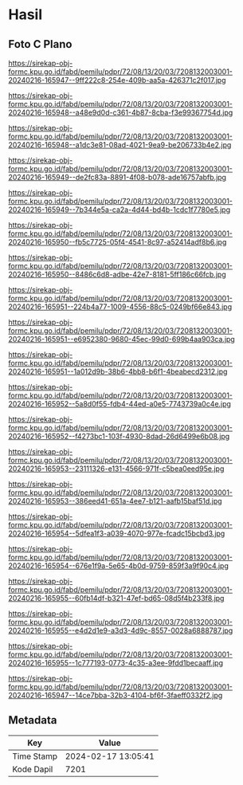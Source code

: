 # Hasil

## Foto C Plano

https://sirekap-obj-formc.kpu.go.id/fabd/pemilu/pdpr/72/08/13/20/03/7208132003001-20240216-165947--9ff222c8-254e-409b-aa5a-426371c2f017.jpg

https://sirekap-obj-formc.kpu.go.id/fabd/pemilu/pdpr/72/08/13/20/03/7208132003001-20240216-165948--a48e9d0d-c361-4b87-8cba-f3e99367754d.jpg

https://sirekap-obj-formc.kpu.go.id/fabd/pemilu/pdpr/72/08/13/20/03/7208132003001-20240216-165948--a1dc3e81-08ad-4021-9ea9-be206733b4e2.jpg

https://sirekap-obj-formc.kpu.go.id/fabd/pemilu/pdpr/72/08/13/20/03/7208132003001-20240216-165949--de2fc83a-8891-4f08-b078-ade16757abfb.jpg

https://sirekap-obj-formc.kpu.go.id/fabd/pemilu/pdpr/72/08/13/20/03/7208132003001-20240216-165949--7b344e5a-ca2a-4d44-bd4b-1cdc1f7780e5.jpg

https://sirekap-obj-formc.kpu.go.id/fabd/pemilu/pdpr/72/08/13/20/03/7208132003001-20240216-165950--fb5c7725-05f4-4541-8c97-a52414adf8b6.jpg

https://sirekap-obj-formc.kpu.go.id/fabd/pemilu/pdpr/72/08/13/20/03/7208132003001-20240216-165950--8486c6d8-adbe-42e7-8181-5ff186c66fcb.jpg

https://sirekap-obj-formc.kpu.go.id/fabd/pemilu/pdpr/72/08/13/20/03/7208132003001-20240216-165951--224b4a77-1009-4556-88c5-0249bf66e843.jpg

https://sirekap-obj-formc.kpu.go.id/fabd/pemilu/pdpr/72/08/13/20/03/7208132003001-20240216-165951--e6952380-9680-45ec-99d0-699b4aa903ca.jpg

https://sirekap-obj-formc.kpu.go.id/fabd/pemilu/pdpr/72/08/13/20/03/7208132003001-20240216-165951--1a012d9b-38b6-4bb8-b6f1-4beabecd2312.jpg

https://sirekap-obj-formc.kpu.go.id/fabd/pemilu/pdpr/72/08/13/20/03/7208132003001-20240216-165952--5a8d0f55-fdb4-44ed-a0e5-7743739a0c4e.jpg

https://sirekap-obj-formc.kpu.go.id/fabd/pemilu/pdpr/72/08/13/20/03/7208132003001-20240216-165952--f4273bc1-103f-4930-8dad-26d6499e6b08.jpg

https://sirekap-obj-formc.kpu.go.id/fabd/pemilu/pdpr/72/08/13/20/03/7208132003001-20240216-165953--23111326-e131-4566-971f-c5bea0eed95e.jpg

https://sirekap-obj-formc.kpu.go.id/fabd/pemilu/pdpr/72/08/13/20/03/7208132003001-20240216-165953--386eed41-651a-4ee7-b121-aafb15baf51d.jpg

https://sirekap-obj-formc.kpu.go.id/fabd/pemilu/pdpr/72/08/13/20/03/7208132003001-20240216-165954--5dfea1f3-a039-4070-977e-fcadc15bcbd3.jpg

https://sirekap-obj-formc.kpu.go.id/fabd/pemilu/pdpr/72/08/13/20/03/7208132003001-20240216-165954--676e1f9a-5e65-4b0d-9759-859f3a9f90c4.jpg

https://sirekap-obj-formc.kpu.go.id/fabd/pemilu/pdpr/72/08/13/20/03/7208132003001-20240216-165955--60fb14df-b321-47ef-bd65-08d5f4b233f8.jpg

https://sirekap-obj-formc.kpu.go.id/fabd/pemilu/pdpr/72/08/13/20/03/7208132003001-20240216-165955--e4d2d1e9-a3d3-4d9c-8557-0028a6888787.jpg

https://sirekap-obj-formc.kpu.go.id/fabd/pemilu/pdpr/72/08/13/20/03/7208132003001-20240216-165955--1c777193-0773-4c35-a3ee-9fdd1becaaff.jpg

https://sirekap-obj-formc.kpu.go.id/fabd/pemilu/pdpr/72/08/13/20/03/7208132003001-20240216-165947--14ce7bba-32b3-4104-bf6f-3faeff0332f2.jpg


## Metadata

| Key        | Value               |
| ---------- | ------------------- |
| Time Stamp | 2024-02-17 13:05:41 |
| Kode Dapil | 7201                |



